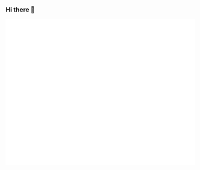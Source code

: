 ### Hi there 👋

<!--
**prmanna/prmanna** is a ✨ _special_ ✨ repository because its `README.md` (this file) appears on your GitHub profile.

Here are some ideas to get you started:

- 🔭 I’m currently working on ...
- 🌱 I’m currently learning ...
- 👯 I’m looking to collaborate on ...
- 🤔 I’m looking for help with ...
- 💬 Ask me about ...
- 📫 How to reach me: ...
- 😄 Pronouns: ...
- ⚡ Fun fact: ...
- ![Metrics](https://metrics.lecoq.io/prmanna?template=classic&config.timezone=Asia%2FCalcutta)
-->
![Metrics](https://github.com/prmanna/prmanna/blob/main/github-metrics.svg)
